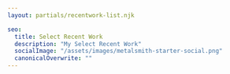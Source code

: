 ```yaml
---
layout: partials/recentwork-list.njk

seo:
  title: Select Recent Work
  description: "My Select Recent Work"
  socialImage: "/assets/images/metalsmith-starter-social.png"
  canonicalOverwrite: ""
---
```

